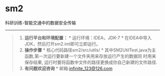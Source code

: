 # sm2
科研训练-智能交通中的数据安全传输

---
>1. **运行平台和环境配置：**
    * 运行环境：IDEA，JDK-7
    * 在IDEA中导入JDK，然后打开sm2.iml即可立即运行。
>2. **操作步骤**
    * 核心代码路径sm2/src/utils/
    * 其中SM2UtilTest.java为主函数,第一次运行要新建一个文件夹用来存放运行产生的数据同   时用来保存结果,
      运行时要将函数中文件的路径更换成你自己新建的文件路径.
>3. **有问题欢迎咨询**
    * 邮箱:infinite_123@126.com
